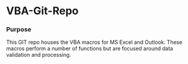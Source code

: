 # VBA-Git-Repo

### Purpose
This GIT repo houses the VBA macros for MS Excel and Outlook. These macros perform a number of functions but are focused around data validation and processing.
